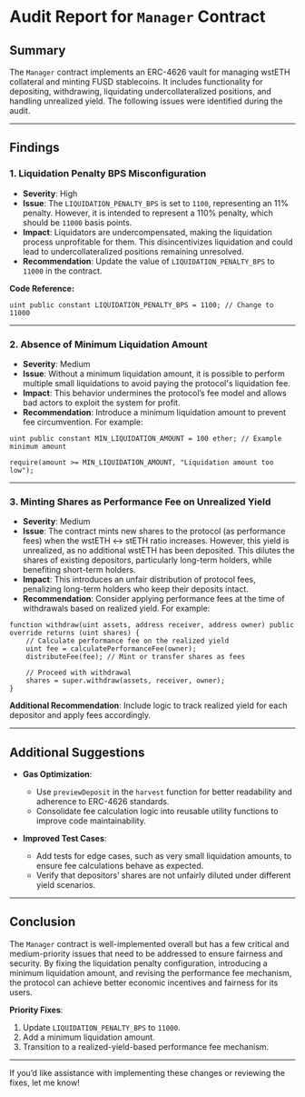 # **Audit Report for `Manager` Contract**

## **Summary**
The `Manager` contract implements an ERC-4626 vault for managing wstETH collateral and minting FUSD stablecoins. It includes functionality for depositing, withdrawing, liquidating undercollateralized positions, and handling unrealized yield. The following issues were identified during the audit.

---

## **Findings**

### **1. Liquidation Penalty BPS Misconfiguration**

- **Severity**: High
- **Issue**: The `LIQUIDATION_PENALTY_BPS` is set to `1100`, representing an 11% penalty. However, it is intended to represent a 110% penalty, which should be `11000` basis points.
- **Impact**: Liquidators are undercompensated, making the liquidation process unprofitable for them. This disincentivizes liquidation and could lead to undercollateralized positions remaining unresolved.
- **Recommendation**: Update the value of `LIQUIDATION_PENALTY_BPS` to `11000` in the contract.

**Code Reference:**
```solidity
uint public constant LIQUIDATION_PENALTY_BPS = 1100; // Change to 11000
```

---

### **2. Absence of Minimum Liquidation Amount**

- **Severity**: Medium
- **Issue**: Without a minimum liquidation amount, it is possible to perform multiple small liquidations to avoid paying the protocol's liquidation fee. 
- **Impact**: This behavior undermines the protocol’s fee model and allows bad actors to exploit the system for profit. 
- **Recommendation**: Introduce a minimum liquidation amount to prevent fee circumvention. For example:

```solidity
uint public constant MIN_LIQUIDATION_AMOUNT = 100 ether; // Example minimum amount

require(amount >= MIN_LIQUIDATION_AMOUNT, "Liquidation amount too low");
```

---

### **3. Minting Shares as Performance Fee on Unrealized Yield**

- **Severity**: Medium
- **Issue**: The contract mints new shares to the protocol (as performance fees) when the wstETH ↔ stETH ratio increases. However, this yield is unrealized, as no additional wstETH has been deposited. This dilutes the shares of existing depositors, particularly long-term holders, while benefiting short-term holders.
- **Impact**: This introduces an unfair distribution of protocol fees, penalizing long-term holders who keep their deposits intact.
- **Recommendation**: Consider applying performance fees at the time of withdrawals based on realized yield. For example:

```solidity
function withdraw(uint assets, address receiver, address owner) public override returns (uint shares) {
    // Calculate performance fee on the realized yield
    uint fee = calculatePerformanceFee(owner);
    distributeFee(fee); // Mint or transfer shares as fees

    // Proceed with withdrawal
    shares = super.withdraw(assets, receiver, owner);
}
```

**Additional Recommendation**: Include logic to track realized yield for each depositor and apply fees accordingly.

---

## **Additional Suggestions**

- **Gas Optimization**: 
  - Use `previewDeposit` in the `harvest` function for better readability and adherence to ERC-4626 standards.
  - Consolidate fee calculation logic into reusable utility functions to improve code maintainability.
  
- **Improved Test Cases**:
  - Add tests for edge cases, such as very small liquidation amounts, to ensure fee calculations behave as expected.
  - Verify that depositors’ shares are not unfairly diluted under different yield scenarios.

---

## **Conclusion**

The `Manager` contract is well-implemented overall but has a few critical and medium-priority issues that need to be addressed to ensure fairness and security. By fixing the liquidation penalty configuration, introducing a minimum liquidation amount, and revising the performance fee mechanism, the protocol can achieve better economic incentives and fairness for its users.

**Priority Fixes**:
1. Update `LIQUIDATION_PENALTY_BPS` to `11000`.
2. Add a minimum liquidation amount.
3. Transition to a realized-yield-based performance fee mechanism.

--- 

If you’d like assistance with implementing these changes or reviewing the fixes, let me know!


